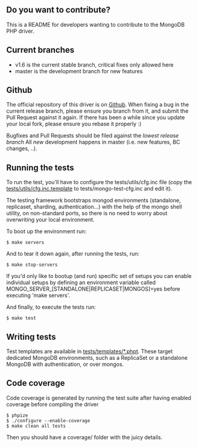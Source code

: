 ## Do you want to contribute?

This is a README for developers wanting to contribute to the MongoDB PHP
driver.


## Current branches

* v1.6 is the current stable branch, critical fixes only allowed here
* master is the development branch for new features


## Github

The official repository of this driver is on
[Github](http://www.github.com/mongodb/mongo-php-driver/).  When fixing a bug
in the current release branch, please ensure you branch from it, and submit the
Pull Request against it again.  If there has been a while since you update your
local fork, please ensure you rebase it properly :)

Bugfixes and Pull Requests should be filed against the *lowest release branch*
All *new* development happens in master (i.e. new features, BC changes, ..).


## Running the tests

To run the test, you'll have to configure the tests/utils/cfg.inc file (copy
the [tests/utils/cfg.inc.template](tests/utils/cfg.inc.template) to
tests/mongo-test-cfg.inc and edit it).

The testing framework bootstraps mongod environments (standalone, replicaset,
sharding, authentication...) with the help of the mongo shell utility, on
non-standard ports, so there is no need to worry about overwriting your local
environment.

To boot up the environment run:

    $ make servers

And to tear it down again, after running the tests, run:

    $ make stop-servers

If you'd only like to bootup (and run) specific set of setups you can enable
individual setups by defining an environment variable called
MONGO_SERVER_[STANDALONE|REPLICASET|MONGOS]=yes before executing 'make servers'.

And finally, to execute the tests run:

    $ make test


## Writing tests

Test templates are available in [tests/templates/*.phpt](tests/templates/).
These target dedicated MongoDB environments, such as a ReplicaSet or a
standalone MongoDB with authentication, or over mongos.

## Code coverage

Code coverage is generated by running the test suite after having enabled
coverage before compiling the driver

    $ phpize
    $ ./configure --enable-coverage
    $ make clean all tests

Then you should have a coverage/ folder with the juicy details.


